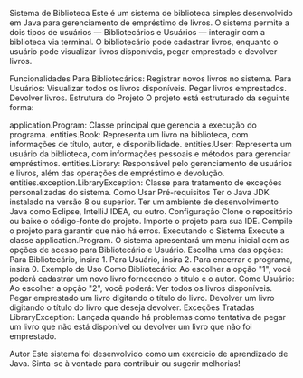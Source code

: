 Sistema de Biblioteca
Este é um sistema de biblioteca simples desenvolvido em Java para gerenciamento de empréstimo de livros. O sistema permite a dois tipos de usuários — Bibliotecários e Usuários — interagir com a biblioteca via terminal. O bibliotecário pode cadastrar livros, enquanto o usuário pode visualizar livros disponíveis, pegar emprestado e devolver livros.

Funcionalidades
Para Bibliotecários:
Registrar novos livros no sistema.
Para Usuários:
Visualizar todos os livros disponíveis.
Pegar livros emprestados.
Devolver livros.
Estrutura do Projeto
O projeto está estruturado da seguinte forma:

application.Program: Classe principal que gerencia a execução do programa.
entities.Book: Representa um livro na biblioteca, com informações de título, autor, e disponibilidade.
entities.User: Representa um usuário da biblioteca, com informações pessoais e métodos para gerenciar empréstimos.
entities.Library: Responsável pelo gerenciamento de usuários e livros, além das operações de empréstimo e devolução.
entities.exception.LibraryException: Classe para tratamento de exceções personalizadas do sistema.
Como Usar
Pré-requisitos
Ter o Java JDK instalado na versão 8 ou superior.
Ter um ambiente de desenvolvimento Java como Eclipse, IntelliJ IDEA, ou outro.
Configuração
Clone o repositório ou baixe o código-fonte do projeto.
Importe o projeto para sua IDE.
Compile o projeto para garantir que não há erros.
Executando o Sistema
Execute a classe application.Program.
O sistema apresentará um menu inicial com as opções de acesso para Bibliotecário e Usuário.
Escolha uma das opções:
Para Bibliotecário, insira 1.
Para Usuário, insira 2.
Para encerrar o programa, insira 0.
Exemplo de Uso
Como Bibliotecário:
Ao escolher a opção "1", você poderá cadastrar um novo livro fornecendo o título e o autor.
Como Usuário:
Ao escolher a opção "2", você poderá:
Ver todos os livros disponíveis.
Pegar emprestado um livro digitando o título do livro.
Devolver um livro digitando o título do livro que deseja devolver.
Exceções Tratadas
LibraryException: Lançada quando há problemas como tentativa de pegar um livro que não está disponível ou devolver um livro que não foi emprestado.

Autor
Este sistema foi desenvolvido como um exercício de aprendizado de Java. Sinta-se à vontade para contribuir ou sugerir melhorias!

